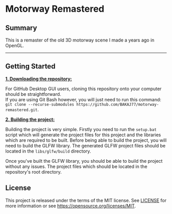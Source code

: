 # Motorway Remastered

## Summary
This is a remaster of the old 3D motorway scene I made a years ago in OpenGL.

***

## Getting Started

<ins>**1. Downloading the repository:**</ins>

For GitHub Desktop GUI users, cloning this repository onto your computer should be straightforward. </br>
If you are using Git Bash however, you will just need to run this command: `git clone --recurse-submodules https://github.com/BAKAJ77/motorway-remastered.git`.

<ins>**2. Building the project:**</ins>

Building the project is very simple. Firstly you need to run the `setup.bat` script which will generate the project files for this project and the libraries
which are required to be built.
Before being able to build the project, you will need to build the GLFW library. The generated GLFW project files should be located in the `libs/glfw/build` directory.

Once you've built the GLFW library, you should be able to build the project without any issues. The project files which should be located in the repository's root directory.

## License
This project is released under the terms of the MIT license. See [LICENSE](LICENSE) for more information or see https://opensource.org/licenses/MIT.
